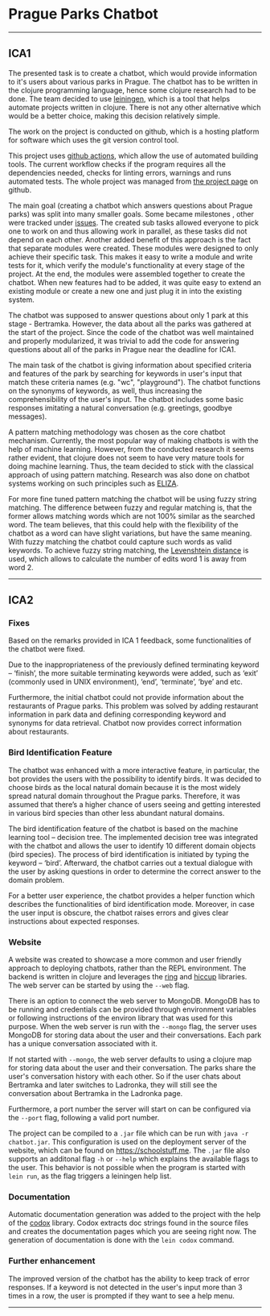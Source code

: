 # Prague Parks Chatbot

---
## ICA1

The presented task is to create a chatbot, which would provide
information to it's users about various parks in Prague.
The chatbot has to be written in the clojure programming language,
hence some clojure research had to be done.
The team decided to use [leiningen](https://leiningen.org/), which
is a tool that helps automate projects written in clojure. There
is not any other alternative which would be a better choice, making
this decision relatively simple.

The work on the project is conducted on github, which is a hosting
    platform for software which uses the git version control tool.

This project uses [github actions](https://github.com/features/actions), which allow
the use of automated building tools. The current workflow checks if
the program requires all the dependencies needed, checks for linting
errors, warnings and runs automated tests. The whole project was
managed from [the project page](https://github.com/adzai/chatbot/projects/1) on github.

The main goal (creating a chatbot which answers questions about
Prague parks) was split into many smaller goals. Some became milestones
, other
were tracked under [issues](https://github.com/adzai/chatbot/issues). The created sub tasks allowed everyone to pick one to
work on and thus allowing work in parallel, as these tasks did not
depend on each other. Another added benefit of
this approach is the fact that separate modules were created. These
modules were designed to only
achieve their specific task. This makes it easy to write
a module and write tests for it, which verify the module's functionality
at every stage of the project. At the end, the modules were
assembled together to create the chatbot. When new features had to
be added, it was quite easy to extend an existing module or create
a new one and just plug it in into the existing system.

The chatbot was supposed to answer questions about only 1 park
at this stage - Bertramka. However, the data about all the parks
was gathered at the start of the project.
Since the code of the chatbot was
well maintained and properly modularized, it was trivial
to add the code for answering questions about all of the
parks in Prague near the deadline for ICA1.

The main task of the chatbot is giving information about
specified criteria and features of the park by searching for keywords
in user's input that match these criteria names (e.g. "wc", "playground").
The chatbot functions on the synonyms of keywords, as well,
thus increasing the comprehensibility of the user's input.
The chatbot includes some basic responses imitating a natural
conversation (e.g. greetings, goodbye messages).

A pattern matching methodology was chosen as the core chatbot
mechanism. Currently, the most popular way of making chatbots
is with the help of machine learning. However, from the conducted
research it seems rather evident, that clojure does not seem
to have very mature tools for doing machine learning. Thus, the team
decided to stick with the classical approach of using pattern matching.
Research was also done on chatbot systems working on such principles
such as [ELIZA](https://en.wikipedia.org/wiki/ELIZA).

For more fine tuned pattern matching the chatbot will be using
fuzzy string matching. The difference between fuzzy and regular
matching is, that the former allows matching words which are not
100% similar as the searched word. The team believes, that this
could help with the flexibility of the chatbot as a word can have
slight variations, but have the same meaning. With fuzzy matching
the chatbot could capture such words as valid keywords.
To achieve fuzzy string matching, the
[Levenshtein distance](https://en.wikipedia.org/wiki/Levenshtein_distance) is used, which allows to calculate the number of edits word 1 is away from word 2.

---

## ICA2

### Fixes
Based on the remarks provided in ICA 1 feedback,
some functionalities of the chatbot were fixed.

Due to the inappropriateness of the previously defined terminating keyword
– ‘finish’, the more suitable terminating keywords were added, such as ‘exit’
(commonly used in UNIX environment), ‘end’, ‘terminate’, ‘bye’ and etc.

Furthermore, the initial chatbot could not provide information about the
restaurants of Prague parks. This problem was solved by adding restaurant
information in park data and defining corresponding keyword and synonyms for
data retrieval. Chatbot now provides correct information about restaurants.

### Bird Identification Feature
The chatbot was enhanced with a more interactive feature, in particular,
the bot provides the users with the possibility to identify birds.
It was decided to choose birds as the local natural domain because
it is the most widely spread natural domain throughout the Prague parks.
Therefore, it was assumed that there’s a higher chance of users seeing and
getting interested in various bird species than other less abundant
natural domains.

The bird identification feature of the chatbot is based on
the machine learning tool – decision tree. The implemented decision tree was
integrated with the chatbot and allows the user to identify 10 different domain
objects (bird species). The process of bird identification is initiated by
typing the keyword – ‘bird’. Afterward, the chatbot carries out a textual
dialogue with the user by asking questions in order to determine the correct
answer to the domain problem.

For a better user experience, the chatbot provides a helper function which
describes the functionalities of bird identification mode. Moreover,
in case the user input is obscure, the chatbot raises errors and gives clear
instructions about expected responses.

### Website

A website was created to showcase a more common and user friendly approach to deploying chatbots, rather than the REPL environment.
The backend is written in clojure and leverages the [ring](https://github.com/ring-clojure/ring) and [hiccup](https://github.com/weavejester/hiccup) libraries. The web server can be started by using the `--web` flag.

There is an option to connect the web server to MongoDB. MongoDB has
to be running and credentials can be provided through environment
variables or following instructions of the environ library that
was used for this purpose. 
When the web server is run with the `--mongo` flag, the server
uses MongoDB for storing data about the user and their conversations.
Each park has a unique conversation associated with it.

If not started with `--mongo`, the web server defaults to using a clojure map for storing 
data about the user and their conversation. The parks share the
user's conversation history with each other. So if the user chats
about Bertramka and later switches to Ladronka, they will still see
the conversation about Bertramka in the Ladronka page.

Furthermore, a port number the server will start on can be configured
via the `--port` flag, following a valid port number.


The project can be compiled to a `.jar` file which can be run
with `java -r chatbot.jar`. This configuration is used on the deployment
server of the website, which can be found on https://schoolstuff.me.
The `.jar` file also supports an additonal flag `-h` or `--help` which
explains the available flags to the user. This behavior is not possible
when the program is started with `lein run`, as the flag triggers
a leiningen help list.



### Documentation

Automatic documentation generation was added to the project with the help
of the [codox](https://github.com/weavejester/codox) library. Codox extracts doc strings found in the source 
files and creates the documentation pages which you are seeing right
now. The generation of documentation is done with the `lein codox` 
command.

### Further enhancement
The improved version of the chatbot has the ability to keep track of error
responses. If a keyword is not detected in the user's input more than 3 times
in a row, the user is prompted if they want to see a help menu.

---
